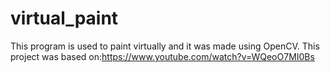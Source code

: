 # virtual_paint

This program is used to paint virtually and it was made using OpenCV. This project was based on:https://www.youtube.com/watch?v=WQeoO7MI0Bs
